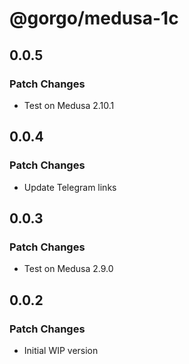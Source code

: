# @gorgo/medusa-1c

## 0.0.5

### Patch Changes

- Test on Medusa 2.10.1

## 0.0.4

### Patch Changes

- Update Telegram links

## 0.0.3

### Patch Changes

- Test on Medusa 2.9.0

## 0.0.2

### Patch Changes

- Initial WIP version
